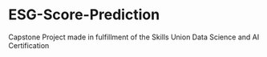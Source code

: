 # ESG-Score-Prediction
Capstone Project made in fulfillment of the Skills Union Data Science and AI Certification
